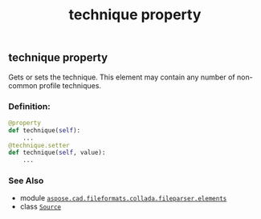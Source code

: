 ﻿---
title: technique property
second_title: Aspose.CAD for Python via .NET API References
description: 
type: docs
weight: 70
url: /aspose.cad.fileformats.collada.fileparser.elements/source/technique/
is_root: false
---

## technique property


Gets or sets the technique.
This element may contain any number of non-common profile techniques.
### Definition:
```python
@property
def technique(self):
    ...
@technique.setter
def technique(self, value):
    ...
```

### See Also
* module [`aspose.cad.fileformats.collada.fileparser.elements`](../../)
* class [`Source`](/cad/python-net/aspose.cad.fileformats.collada.fileparser.elements/source)
